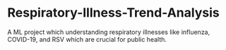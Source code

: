 # Respiratory-Illness-Trend-Analysis
A ML project which understanding respiratory illnesses like influenza, COVID-19, and RSV which are crucial for public health. 
